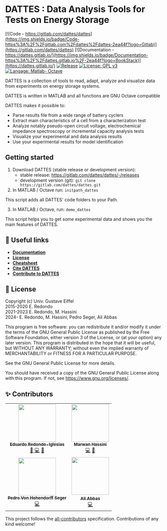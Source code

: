  #  DATTES : **D**ata **A**nalysis **T**ools for **T**ests on **E**nergy **S**torage  
[![Code - https://gitlab.com/dattes/dattes](https://img.shields.io/badge/Code-https%3A%2F%2Fgitlab.com%2Fdattes%2Fdattes-2ea44f?logo=Gitlab)](https://gitlab.com/dattes/dattes)
[![Documentation - https://dattes.gitlab.io/](https://img.shields.io/badge/Documentation-https%3A%2F%2Fdattes.gitlab.io%2F-2ea44f?logo=BookStack)](https://dattes.gitlab.io/)
[![Release](https://gitlab.com/dattes/dattes/-/badges/release.svg)](https://gitlab.com/dattes/dattes/-/releases)
[![License: GPL v3](https://img.shields.io/badge/License-GPLv3-blue.svg)](https://www.gnu.org/licenses/gpl-3.0)
[![Langage: Matlab- Octave](https://img.shields.io/badge/Made%20with-Matlab_Octave-orange)](https://www.gnu.org/software/octave/index)

DATTES is a collection of tools to read, adapt, analyze and visualize data from experiments on energy storage  systems.

DATTES is written in MATLAB and all functions are GNU Octave compatible

DATTES makes it possible to:
- Parse results file from a wide range of battery cyclers
- Extract main characteristics of a cell from a characterization test
- Analyze notably pseudo-open circuit voltage, electrochemical impedance spectroscopy or incremental capacity analysis tests
- Visualize your experimental and data analysis results
- Use your experimental results for model identification

## Getting started
1. Download DATTES (stable release or development version):
    - stable release: https://gitlab.com/dattes/dattes/-/releases
    - development version (git): `git clone https://gitlab.com/dattes/dattes.git`
2. In MATLAB / Octave run: `initpath_dattes`

This script adds all DATTES' code folders to your Path.

3. In MATLAB / Octave, run: `demo_dattes`

This script helps you to get some experimental data and shows you the main features of DATTES.


## :link: Useful links
- [**Documentation**](https://dattes.gitlab.io/)
- [**License**](https://gitlab.com/dattes/dattes/-/blob/main/LICENSE)
- [**Cheatsheet**](https://dattes.gitlab.io/cheatsheet/DATTES_cheatsheet.pdf)
- [**Cite DATTES**](https://dattes.gitlab.io/page/citation/)
- [**Contribute to DATTES**](https://dattes.gitlab.io/page/contribute/)


## :scroll: License

Copyright (c) Univ. Gustave Eiffel<br>
2015-2020 E. Redondo<br>
2021-2023 E. Redondo, M. Hassini<br>
2024- E. Redondo, M. Hassini, Pedro Seger, Ali Abbas<br>

This program is free software: you can redistribute it and/or modify it under the terms of the GNU General Public License as published by the Free Software Foundation, either version 3 of the License, or (at your option) any later version. This program is distributed in the hope that it will be useful, but WITHOUT ANY WARRANTY; without even the implied warranty of MERCHANTABILITY or FITNESS FOR A PARTICULAR PURPOSE.

See the GNU General Public License for more details.

You should have received a copy of the GNU General Public License along with this program. If not, see <https://www.gnu.org/licenses/>.


## :sparkles: Contributors

<!-- ALL-CONTRIBUTORS-LIST:START - Do not remove or modify this section -->
<!-- prettier-ignore-start -->
<!-- markdownlint-disable -->
<table>
  <tr>
    <td align="center">
    <a href="https://cv.archives-ouvertes.fr/redondo">
    <img src="https://cv.archives-ouvertes.fr/photo/326135" height="120px;" alt=""/>
    <br /><sub><b>Eduardo Redondo-Iglesias</b></sub></a><br />
    <a href="Created DATTES" title="Created DATTES"> &#x1F914; </a>
    <a href="Write Code" title="Codes">&#x1F4BB;</a> 
    <a href="" title="Make documentation">&#x1F4D6;</a> 
    </td>
    <td align="center">
    <a href="https://cv.hal.science/marwan-hassini">
    <img src="https://cv.archives-ouvertes.fr/photo/882114" height="120px;" alt=""/>
    <br /><sub><b>Marwan Hassini</b></sub></a><br />
    <a href="Write Code" title="Codes">&#x1F4BB;</a> 
    <a href="" title="Make documentation">&#x1F4D6;</a> 
    </td>
    </tr>
      <tr>
    <td align="center">
    <a href="https://scholar.google.com/citations?user=zd7ifWgAAAAJ">
    <img src="https://scholar.googleusercontent.com/citations?view_op=view_photo&user=zd7ifWgAAAAJ" height="120px;" alt=""/>
    <br /><sub><b>Pedro Von Hohendorff Seger</b></sub></a><br />
    <a href="Write Code" title="Codes">&#x1F4BB;</a>
    </td>
        <td align="center">
            <img src="https://media.licdn.com/dms/image/D4D03AQFdQFXvrJengQ/profile-displayphoto-shrink_400_400/0/1708205608211?e=1724284800&v=beta&t=NsZ7wZQTKLzWC4iTi7VKucEPWVWRSV8z9murbeiNH8E" height="120px;" alt=""/>
    <a href="https://www.linkedin.com/in/aabbas94">
    <br /><sub><b>Ali Abbas</b></sub></a><br />
    <a href="Write Code" title="Codes">&#x1F4BB;</a>
    </td>
  </tr>
</table>

<!-- markdownlint-restore -->
<!-- prettier-ignore-end -->

<!-- ALL-CONTRIBUTORS-LIST:END -->
<!-- A complete list of emoji may be found here : https://datasette-graphql-demo.datasette.io/github/emojis  -->
This project follows the [all-contributors](https://github.com/all-contributors/all-contributors) specification. Contributions of any kind welcome!


